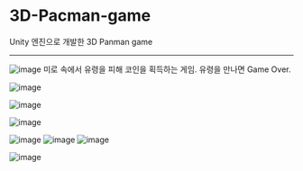 # 3D-Pacman-game

Unity 엔진으로 개발한 3D Panman game 


---------------------------------------------------------------------------------------------------------
![image](https://user-images.githubusercontent.com/26848932/81144418-fa05ff80-8fae-11ea-8c34-03e3e40a079f.png=100x20)
미로 속에서 유령을 피해 코인을 획득하는 게임. 
유령을 만나면 Game Over.



![image](https://user-images.githubusercontent.com/26848932/81144424-fd00f000-8fae-11ea-80de-2ad962556a67.png)

![image](https://user-images.githubusercontent.com/26848932/81144438-0427fe00-8faf-11ea-8c41-893f67bbc4db.png)

![image](https://user-images.githubusercontent.com/26848932/81144377-dfcc2180-8fae-11ea-9e1c-f84a60d460f0.png)

![image](https://user-images.githubusercontent.com/26848932/81144455-0ee29300-8faf-11ea-8819-7cc694219236.png)
![image](https://user-images.githubusercontent.com/26848932/81144462-10ac5680-8faf-11ea-984c-42fc92641f50.png)
![image](https://user-images.githubusercontent.com/26848932/81144467-13a74700-8faf-11ea-86e1-60b01df24f94.png)

![image](https://user-images.githubusercontent.com/26848932/81144471-1609a100-8faf-11ea-9758-55fb8fce166a.png)

